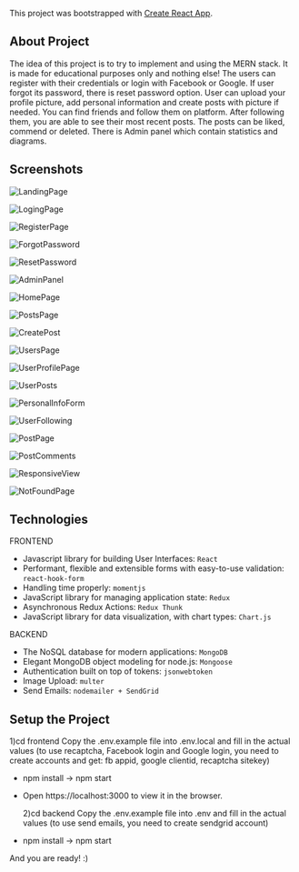 This project was bootstrapped with [Create React App](https://github.com/facebook/create-react-app).

## About Project

The idea of this project is to try to implement and using the MERN stack. It is made for educational purposes only and nothing else!
The users can register with their credentials or login with Facebook or Google. If user forgot its password, there is reset password option. User can upload your profile picture, add personal information and create posts with picture if needed. You can find friends and follow them on platform. After following them, you are able to see their most recent posts. The posts can be liked, commend or deleted. There is Admin panel which contain statistics and diagrams.

## Screenshots

![LandingPage](./frontend/src/screenshots/landingpage.png)

![LogingPage](./frontend/src/screenshots/logingpage.png)

![RegisterPage](./frontend/src/screenshots/registerpage.png)

![ForgotPassword](./frontend/src/screenshots/forgotpassword.png)

![ResetPassword](./frontend/src/screenshots/resetpassword.png)

![AdminPanel](./frontend/src/screenshots/adminpanel.png)

![HomePage](./frontend/src/screenshots/homepage.png)

![PostsPage](./frontend/src/screenshots/postspage.png)

![CreatePost](./frontend/src/screenshots/createpostpage.png)

![UsersPage](./frontend/src/screenshots/userspage.png)

![UserProfilePage](./frontend/src/screenshots/userprofilepage.png)

![UserPosts](./frontend/src/screenshots/userposts.png)

![PersonalInfoForm](./frontend/src/screenshots/personalinfoform.png)

![UserFollowing](./frontend/src/screenshots/userfollowing.png)

![PostPage](./frontend/src/screenshots/postpage.png)

![PostComments](./frontend/src/screenshots/postcomments.png)

![ResponsiveView](./frontend/src/screenshots/responsiveview.png)

![NotFoundPage](./frontend/src/screenshots/notfoundpage.png)

## Technologies

FRONTEND

- Javascript library for building User Interfaces: `React`
- Performant, flexible and extensible forms with easy-to-use validation: `react-hook-form`
- Handling time properly: `momentjs`
- JavaScript library for managing application state: `Redux`
- Asynchronous Redux Actions: `Redux Thunk`
- JavaScript library for data visualization, with chart types: `Chart.js`

BACKEND

- The NoSQL database for modern applications: `MongoDB`
- Elegant MongoDB object modeling for node.js: `Mongoose`
- Authentication built on top of tokens: `jsonwebtoken`
- Image Upload: `multer`
- Send Emails: `nodemailer + SendGrid`

## Setup the Project

1)cd frontend
Copy the .env.example file into .env.local and fill in the actual values (to use recaptcha, Facebook login and Google login, you need to create accounts and get: fb appid, google clientid, recaptcha sitekey)

- npm install -> npm start
- Open https://localhost:3000 to view it in the browser.

  2)cd backend
  Copy the .env.example file into .env and fill in the actual values (to use send emails, you need to create sendgrid account)

- npm install -> npm start

And you are ready! :)
